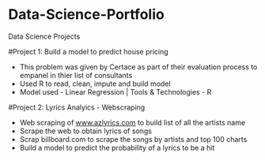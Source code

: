 # Data-Science-Portfolio
Data Science Projects

#Project 1: Build a model to predict house pricing
* This problem was given by Certace as part of their evaluation process to empanel in thier list of consultants
* Used R to read, clean, impute and build model
* Model used - Linear Regression | Tools & Technologies - R

#Project 2: Lyrics Analyics - Webscraping
* Web scraping of www.azlyrics.com to build list of all the artists name
* Scrape the web to obtain lyrics of songs
* Scrap billboard.com to scrape the songs by artists and top 100 charts
* Build a model to predict the probability of a lyrics to be a hit
